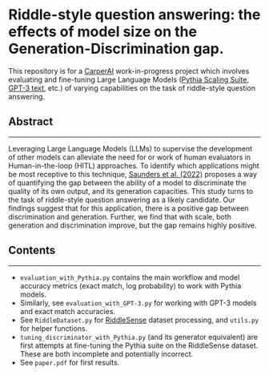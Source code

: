 # Riddle-style question answering: the effects of model size on the Generation-Discrimination gap.


This repository is for a [CarperAI](https://carper.ai) work-in-progress project which involves evaluating and fine-tuning Large Language 
Models ([Pythia Scaling Suite](https://huggingface.co/EleutherAI/pythia-70m-deduped), 
[GPT-3 text](https://platform.openai.com/docs/models/gpt-3), etc.) of varying capabilities on the task of riddle-style 
question answering.


## Abstract

-----

Leveraging Large Language Models (LLMs) to supervise the development of other models can alleviate the need for or work 
of human evaluators in Human-in-the-loop (HITL) approaches. To identify which applications might  be most receptive to 
this technique, [Saunders et al. (2022)](https://arxiv.org/pdf/2206.05802.pdf) proposes a way of quantifying the gap 
between the ability of a model to discriminate the quality of its own output, and its generation capacities. This study
turns to the task of riddle-style question answering as a likely candidate. Our findings suggest that for this 
application, there is a positive gap between discrimination and generation. Further, we find that with scale, both 
generation and discrimination improve, but the gap remains highly positive.


## Contents

-----


- `evaluation_with_Pythia.py` contains the main workflow and model accuracy metrics (exact match, log probability) to 
work with Pythia models.
- Similarly, see `evaluation_with_GPT-3.py` for working with GPT-3 models and exact match accuracies.
- See `RiddleDataset.py` for [RiddleSense](https://huggingface.co/datasets/riddle_sense) dataset processing, and 
`utils.py` for helper functions.
- `tuning_discriminator_with_Pythia.py` (and its generator equivalent) are first attempts at fine-tuning the Pythia 
suite on the RiddleSense dataset. These are both incomplete and potentially incorrect.
- See `paper.pdf` for first results.
